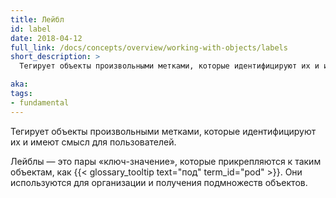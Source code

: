 ```yaml
---
title: Лейбл
id: label
date: 2018-04-12
full_link: /docs/concepts/overview/working-with-objects/labels
short_description: >
  Тегирует объекты произвольными метками, которые идентифицируют их и имеют смысл для пользователей.

aka:
tags:
- fundamental
---
```

 Тегирует объекты произвольными метками, которые идентифицируют их и имеют смысл для пользователей.

<!--more-->

Лейблы — это пары «ключ-значение», которые прикрепляются к таким объектам, как {{< glossary_tooltip text="под" term_id="pod" >}}. Они используются для организации и получения подмножеств объектов.
